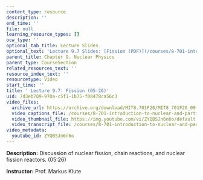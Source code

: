 ```yaml
---
content_type: resource
description: ''
end_time: ''
file: null
learning_resource_types: []
ocw_type: ''
optional_tab_title: Lecture Slides
optional_text: 'Lecture 9.7 Slides: [Fission (PDF)](/courses/8-701-introduction-to-nuclear-and-particle-physics-fall-2020/resources/mit8_701f20_lec9-7)'
parent_title: Chapter 9. Nuclear Physics
parent_type: CourseSection
related_resources_text: ''
resource_index_text: ''
resourcetype: Video
start_time: ''
title: ' Lecture 9.7: Fission (05:26)'
uid: 7d3eb709-970a-c5f1-1b75-f08478ca56c3
video_files:
  archive_url: https://archive.org/download/MIT8.701F20/MIT8_701F20_09-07_fission_300k.mp4
  video_captions_file: /courses/8-701-introduction-to-nuclear-and-particle-physics-fall-2020/3989190597d75ac38aa73e85babe67c3_ZYQBSJn6n6o.vtt
  video_thumbnail_file: https://img.youtube.com/vi/ZYQBSJn6n6o/default.jpg
  video_transcript_file: /courses/8-701-introduction-to-nuclear-and-particle-physics-fall-2020/dfac87c03700050f2c2f930cc6b36087_ZYQBSJn6n6o.pdf
video_metadata:
  youtube_id: ZYQBSJn6n6o
---
```


**Description:** Discussion of nuclear fission, chain reactions, and nuclear fission reactors. (05:26)

**Instructor:** Prof. Markus Klute